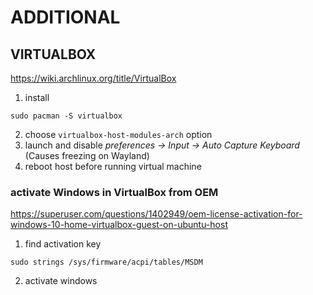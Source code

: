 # ADDITIONAL
## VIRTUALBOX
https://wiki.archlinux.org/title/VirtualBox
1) install
```
sudo pacman -S virtualbox
```
2) choose `virtualbox-host-modules-arch` option
3) launch and disable *preferences -> Input -> Auto Capture Keyboard* (Causes freezing on Wayland)
4) reboot host before running virtual machine

### activate Windows in VirtualBox from OEM
https://superuser.com/questions/1402949/oem-license-activation-for-windows-10-home-virtualbox-guest-on-ubuntu-host
1) find activation key
```
sudo strings /sys/firmware/acpi/tables/MSDM
```
2) activate windows
